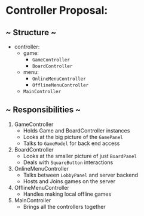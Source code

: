 # Controller Proposal:

## ~ Structure ~
- controller:
  - game:
    - `GameController`
    - `BoardController`
  - menu:
    - `OnlineMenuController`
    - `OfflineMenuController`
  - `MainController`

## ~ Responsibilities ~
1) GameController
   - Holds Game and BoardController instances
   - Looks at the big picture of the `GamePanel`
   - Talks to `GameModel` for back end access
2) BoardController
   - Looks at the smaller picture of just `BoardPanel`
   - Deals with `SquareButton` interactions
3) OnlineMenuController
   - Talks between `LobbyPanel` and server backend
   - Hosts and Joins games on the server
4) OfflineMenuController
   - Handles making local offline games
5) MainController
   - Brings all the controllers together
